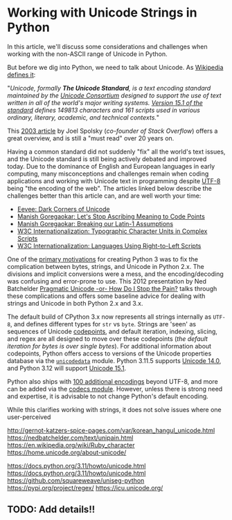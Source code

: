 # Working with Unicode Strings in Python


In this article, we'll discuss some considerations and challenges when working with the non-ASCII range of Unicode in Python.


But before we dig into Python, we need to talk about Unicode.
As [Wikipedia defines it][wiki-unicode]:

"_Unicode, formally **The Unicode Standard**, is a text encoding standard maintained by the [Unicode Consortium][unicode-consortium] designed to support the use of text written in all of the world's major writing systems._
_[Version 15.1 of the standard][Unicode 15.1] defines 149813 characters and 161 scripts used in various ordinary, literary, academic, and technical contexts._"


This [2003 article][what-every-developer-needs-to-know-about-unicode] by Joel Spolsky (_co-founder of Stack Overflow_) offers a great overview, and is still a "must read" over 20 years on.

Having a common standard did not suddenly "fix" all the world's text issues, and the Unicode standard is still being actively debated and improved today.
Due to the dominance of English and European languages in early computing, many misconceptions and challenges remain when coding applications and working with Unicode text in programming despite [UTF-8][UTF8] being "the encoding of the web".
The articles linked below describe the challenges better than this article can, and are well worth your time:

- [Eevee: Dark Corners of Unicode][dark-corners]
- [Manish Goregaokar: Let's Stop Ascribing Meaning to Code Points][lets-stop-ascribing-meaning-to-code-points]
- [Manish Goregaokar: Breaking our Latin-1 Assumptions][breaking-our-latin-1-assumptions]
- [W3C Internationalization: Typographic Character Units in Complex Scripts][typographic-character-units-in-complex-scripts]
- [W3C Internationalization: Languages Using Right-to-Left Scripts][w3c-qa-scripts]


One of the [primary motivations][why-python3-exists] for creating Python 3 was to fix the complication between bytes, strings, and Unicode in Python 2.x.
The divisions and implicit conversions were a mess, and the encoding/decoding was confusing and error-prone to use.
This 2012 presentation by Ned Batchelder [Pragmatic Unicode -or- How Do I Stop the Pain?][pragmatic-unicode] talks through these complications and offers some baseline advice for dealing with strings and Unicode in both Python 2.x and 3.x.

The default build of CPython 3.x now represents all strings internally as `UTF-8`, and defines different types for `str` vs `byte`.
Strings are 'seen' as sequences of Unicode [codepoints][what-is-a-codepoint], and default iteration, indexing, slicing, and regex are all designed to move over these codepoints (_the default iteration for bytes is over single bytes_).
For additional information about codepoints, Python offers access to versions of the Unicode properties database via the [`unicodedata`][unicodedata] module.
Python 3.11.5 supports [Unicode 14.0][unicode 14.0], and Python 3.12 will support [Unicode 15.1][unicode 15.1].


Python also ships with [100 additional encodings][standard-encodings] beyond UTF-8, and more can be added via the [codecs module][codecs-module].
However, unless there is strong need and expertise, it is advisable to not change Python's default encoding.

While this clarifies working with strings, it does not solve issues where one user-perceived




http://gernot-katzers-spice-pages.com/var/korean_hangul_unicode.html
https://nedbatchelder.com/text/unipain.html
https://en.wikipedia.org/wiki/Ruby_character
https://home.unicode.org/about-unicode/

https://docs.python.org/3.11/howto/unicode.html
https://docs.python.org/3.11/howto/unicode.html
https://github.com/squareweave/uniseg-python
https://pypi.org/project/regex/
https://icu.unicode.org/


## TODO:  Add details!!



[what-every-developer-needs-to-know-about-unicode]: https://www.joelonsoftware.com/2003/10/08/the-absolute-minimum-every-software-developer-absolutely-positively-must-know-about-unicode-and-character-sets-no-excuses/
[wiki-unicode]: https://en.wikipedia.org/wiki/Unicode
[unicode-consortium]: https://home.unicode.org/
[unicode 15.1]: http://blog.unicode.org/2023/09/announcing-unicode-standard-version-151.html
[unicode 14.0]: https://www.unicode.org/versions/Unicode14.0.0/
[why-python3-exists]: https://snarky.ca/why-python-3-exists/
[UTF8]: https://en.wikipedia.org/wiki/UTF-8
[dark-corners]: https://eev.ee/blog/2015/09/12/dark-corners-of-unicode/
[lets-stop-ascribing-meaning-to-code-points]: https://manishearth.github.io/blog/2017/01/14/stop-ascribing-meaning-to-unicode-code-points/
[breaking-our-latin-1-assumptions]: https://manishearth.github.io/blog/2017/01/15/breaking-our-latin-1-assumptions/
[typographic-character-units-in-complex-scripts]: https://www.w3.org/International/questions/qa-indic-graphemes.en
[w3c-qa-scripts]: https://www.w3.org/International/questions/qa-scripts
[pragmatic-unicode]: https://nedbatchelder.com/text/unipain.html
[what-is-a-codepoint]: https://stackoverflow.com/a/27331885
[standard-encodings]: https://docs.python.org/3/library/codecs.html#standard-encodings
[codecs-module]: https://docs.python.org/3/library/codecs.html#module-codecs
[unicodedata]: https://docs.python.org/3/library/unicodedata.html